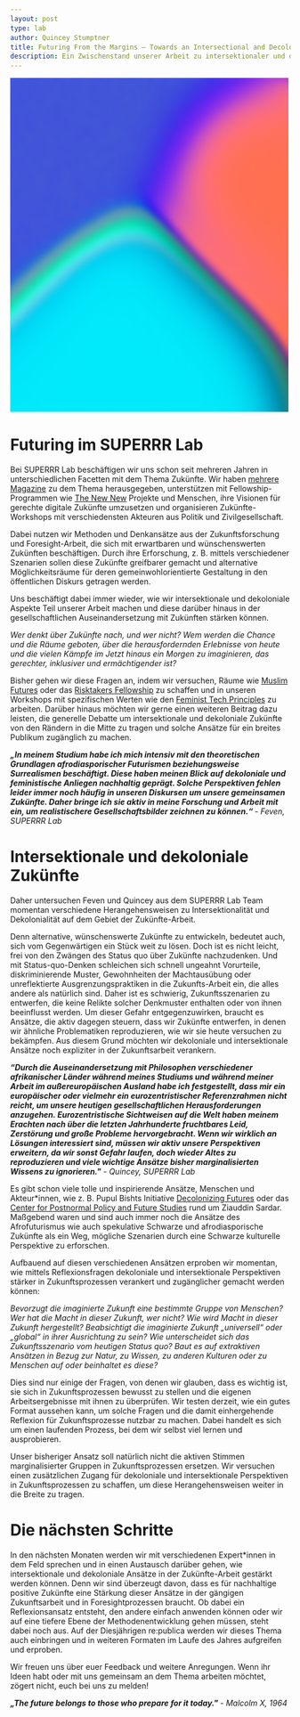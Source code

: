 ```yaml
---
layout: post
type: lab
author: Quincey Stumptner
title: Futuring From the Margins – Towards an Intersectional and Decolonial Futures Practice
description: Ein Zwischenstand unserer Arbeit zu intersektionaler und dekolonialer Zukünfte-Arbeit.
---
```


<img src="/assets/img/blog/platzhalter-hero-3.jpg" alt="The photo shows a blue, green, red pattern of colores morphing into one another. " width="500" height="600">

<h1> Futuring im SUPERRR Lab </h1>

<p>
Bei SUPERRR Lab beschäftigen wir uns schon seit mehreren Jahren in unterschiedlichen Facetten mit dem Thema Zukünfte. Wir haben <a href="https://dingdingding.org/category/essays/">mehrere Magazine</a> zu dem Thema herausgegeben, unterstützen mit Fellowship-Programmen wie <a href="https://superrr.net/project/thenewnew/">The New New</a> Projekte und Menschen, ihre Visionen für gerechte digitale Zukünfte umzusetzen und organisieren Zukünfte-Workshops mit verschiedensten Akteuren aus Politik und Zivilgesellschaft.
</p>


<p>
Dabei nutzen wir Methoden und Denkansätze aus der Zukunftsforschung und Foresight-Arbeit, die sich mit erwartbaren und wünschenswerten Zukünften beschäftigen. Durch ihre Erforschung, z. B. mittels verschiedener Szenarien sollen diese Zukünfte greifbarer gemacht und alternative Möglichkeitsräume für deren gemeinwohlorientierte Gestaltung in den öffentlichen Diskurs getragen werden.
</p>

<p>
Uns beschäftigt dabei immer wieder, wie wir intersektionale und dekoloniale Aspekte Teil unserer Arbeit machen und diese darüber hinaus in der gesellschaftlichen Auseinandersetzung mit Zukünften stärken können. 
</p>


<p>
<i>Wer denkt über Zukünfte nach, und wer nicht? Wem werden die Chance und die Räume geboten, über die herausfordernden Erlebnisse von heute und die vielen Kämpfe im Jetzt hinaus ein Morgen zu imaginieren, das gerechter, inklusiver und ermächtigender ist?</i>
</p>

<p>
Bisher gehen wir diese Fragen an, indem wir versuchen, Räume wie <a href="https://muslimfutures.de/">Muslim Futures</a> oder das <a href="https://risktakers.space/">Risktakers Fellowship</a> zu schaffen und in unseren Workshops mit spezifischen Werten wie den <a href="https://superrr.net/feministtech/principles/">Feminist Tech Principles</a> zu arbeiten. Darüber hinaus möchten wir gerne einen weiteren Beitrag dazu leisten, die generelle Debatte um intersektionale und dekoloniale Zukünfte von den Rändern in die Mitte zu tragen und solche Ansätze für ein breites Publikum zugänglich zu machen.
</p>

<p>
<i><b>„In meinem Studium habe ich mich intensiv mit den theoretischen Grundlagen afrodiasporischer Futurismen beziehungsweise Surrealismen beschäftigt. Diese haben meinen Blick auf dekoloniale und feministische Anliegen nachhaltig geprägt. Solche Perspektiven fehlen leider immer noch häufig in unseren Diskursen um unsere gemeinsamen Zukünfte. Daher bringe ich sie aktiv in meine Forschung und Arbeit mit ein, um realistischere Gesellschaftsbilder zeichnen zu können.“ </b> - Feven, SUPERRR Lab</i>
</p>

<h1>
Intersektionale und dekoloniale Zukünfte
</h1>

<p>
Daher untersuchen Feven und Quincey aus dem SUPERRR Lab Team momentan verschiedene Herangehensweisen zu Intersektionalität und Dekolonialität auf dem Gebiet der Zukünfte-Arbeit.
</p>

<p>
Denn alternative, wünschenswerte Zukünfte zu entwickeln, bedeutet auch, sich vom Gegenwärtigen ein Stück weit zu lösen. Doch ist es nicht leicht, frei von den Zwängen des Status quo über Zukünfte nachzudenken. Und mit Status-quo-Denken schleichen sich schnell ungeahnt Vorurteile, diskriminierende Muster, Gewohnheiten der Machtausübung oder unreflektierte Ausgrenzungspraktiken in die Zukunfts-Arbeit ein, die alles andere als natürlich sind. Daher ist es schwierig, Zukunftsszenarien zu entwerfen, die keine Relikte solcher Denkmuster enthalten oder von ihnen beeinflusst werden. Um dieser Gefahr entgegenzuwirken, braucht es Ansätze, die aktiv dagegen steuern, dass wir Zukünfte entwerfen, in denen wir ähnliche Problematiken reproduzieren, wie wir sie heute versuchen zu bekämpfen. Aus diesem Grund möchten wir dekoloniale und intersektionale Ansätze noch expliziter in der Zukunftsarbeit verankern. 
<p>

<p>
<i><b>“Durch die Auseinandersetzung mit Philosophen verschiedener afrikanischer Länder während meines Studiums und während meiner Arbeit im außereuropäischen Ausland habe ich festgestellt, dass mir ein europäischer oder vielmehr ein eurozentristischer Referenzrahmen nicht reicht, um unsere heutigen gesellschaftlichen Herausforderungen anzugehen. Eurozentristische Sichtweisen auf die Welt haben meinem Erachten nach über die letzten Jahrhunderte fruchtbares Leid, Zerstörung und große Probleme hervorgebracht. Wenn wir wirklich an Lösungen interessiert sind, müssen wir aktiv unsere Perspektiven erweitern, da wir sonst Gefahr laufen, doch wieder Altes zu reproduzieren und viele wichtige Ansätze bisher marginalisierten Wissens zu ignorieren."</b> - Quincey, SUPERRR Lab</i>
</p>
  
<p>
Es gibt schon viele tolle und inspirierende Ansätze, Menschen und Akteur*innen, wie z. B. Pupul Bishts Initiative <a href="https://www.decolonizingfutures.org/">Decolonizing Futures</a> oder das <a href="https://www.cppfs.org/">Center for Postnormal Policy and Future Studies</a> rund um Ziauddin Sardar. Maßgebend waren und sind auch immer noch die Ansätze des Afrofuturismus wie auch spekulative Schwarze und afrodiasporische Zukünfte als ein Weg, mögliche Szenarien durch eine Schwarze kulturelle Perspektive zu erforschen. 
</p>

<p>
Aufbauend auf diesen verschiedenen Ansätzen erproben wir momentan, wie mittels Reflexionsfragen dekoloniale und intersektionale Perspektiven stärker in Zukunftsprozessen verankert und zugänglicher gemacht werden können:
</p>

<p>
<i>Bevorzugt die imaginierte Zukunft eine bestimmte Gruppe von Menschen? Wer hat die Macht in dieser Zukunft, wer nicht? Wie wird Macht in dieser Zukunft hergestellt? Beabsichtigt die imaginierte Zukunft „universell“ oder „global“ in ihrer Ausrichtung zu sein? Wie unterscheidet sich das Zukunftsszenario vom heutigen Status quo? Baut es auf extraktiven Ansätzen in Bezug zur Natur, zu Wissen, zu anderen Kulturen oder zu Menschen auf oder beinhaltet es diese?</i>
</p>

<p>
Dies sind nur einige der Fragen, von denen wir glauben, dass es wichtig ist, sie sich in Zukunftsprozessen bewusst zu stellen und die eigenen Arbeitsergebnisse mit ihnen zu überprüfen. Wir testen derzeit, wie ein gutes Format aussehen kann, um solche Fragen und die damit einhergehende Reflexion für Zukunftsprozesse nutzbar zu machen. Dabei handelt es sich um einen laufenden Prozess, bei dem wir selbst viel lernen und ausprobieren. 
</p>

<p>
Unser bisheriger Ansatz soll natürlich nicht die aktiven Stimmen marginalisierter Gruppen in Zukunftsprozessen ersetzen. Wir versuchen einen zusätzlichen Zugang für dekoloniale und intersektionale Perspektiven in Zukunftsprozessen zu schaffen, um diese Herangehensweisen weiter in die Breite zu tragen. 
</p>

<h1> Die nächsten Schritte </h1>

<p>
In den nächsten Monaten werden wir mit verschiedenen Expert*innen in dem Feld sprechen und in einen Austausch darüber gehen, wie intersektionale und dekoloniale Ansätze in der Zukünfte-Arbeit gestärkt werden können. Denn wir sind überzeugt davon, dass es für nachhaltige positive Zukünfte eine Stärkung dieser Ansätze in der gängigen Zukunftsarbeit und in Foresightprozessen braucht. Ob dabei ein Reflexionsansatz entsteht, den andere einfach anwenden können oder wir auf eine tiefere Ebene der Methodenentwicklung gehen müssen, steht dabei noch aus. Auf der Diesjährigen re:publica werden wir dieses Thema auch einbringen und in weiteren Formaten im Laufe des Jahres aufgreifen und erproben.
</p>

<p> Wir freuen uns über euer Feedback und weitere Anregungen. Wenn ihr Ideen habt oder mit uns gemeinsam an dem Thema arbeiten möchtet, zögert nicht, euch bei uns zu melden!
</p>

<p>
<i><b>„The future belongs to those who prepare for it today."</b> - Malcolm X, 1964</i>
</p>



